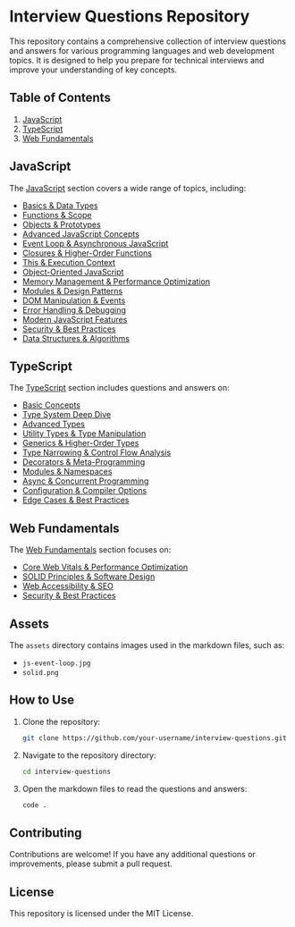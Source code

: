 # Interview Questions Repository

This repository contains a comprehensive collection of interview questions and answers for various programming languages and web development topics. It is designed to help you prepare for technical interviews and improve your understanding of key concepts.

## Table of Contents

1. [JavaScript](#javascript)
2. [TypeScript](#typescript)
3. [Web Fundamentals](#web-fundamentals)

## JavaScript

The [JavaScript](#javascript) section covers a wide range of topics, including:

-   [Basics & Data Types](Javascript.md#basics--data-types)
-   [Functions & Scope](Javascript.md#functions--scope)
-   [Objects & Prototypes](Javascript.md#objects--prototypes)
-   [Advanced JavaScript Concepts](Javascript.md#advanced-javascript-concepts)
-   [Event Loop & Asynchronous JavaScript](Javascript.md#event-loop--asynchronous-javascript)
-   [Closures & Higher-Order Functions](Javascript.md#closures--higher-order-functions)
-   [This & Execution Context](Javascript.md#this--execution-context)
-   [Object-Oriented JavaScript](Javascript.md#object-oriented-javascript)
-   [Memory Management & Performance Optimization](Javascript.md#memory-management--performance-optimization)
-   [Modules & Design Patterns](Javascript.md#modules--design-patterns)
-   [DOM Manipulation & Events](Javascript.md#dom-manipulation--events)
-   [Error Handling & Debugging](Javascript.md#error-handling--debugging)
-   [Modern JavaScript Features](Javascript.md#modern-javascript-features)
-   [Security & Best Practices](Javascript.md#security--best-practices)
-   [Data Structures & Algorithms](Javascript.md#data-structures--algorithms)

## TypeScript

The [TypeScript](#typescript) section includes questions and answers on:

-   [Basic Concepts](Typescript.md#basic)
-   [Type System Deep Dive](Typescript.md#type-system-deep-dive)
-   [Advanced Types](Typescript.md#advanced-types)
-   [Utility Types & Type Manipulation](Typescript.md#utility-types--type-manipulation)
-   [Generics & Higher-Order Types](Typescript.md#generics--higher-order-types)
-   [Type Narrowing & Control Flow Analysis](Typescript.md#type-narrowing--control-flow-analysis)
-   [Decorators & Meta-Programming](Typescript.md#decorators--meta-programming)
-   [Modules & Namespaces](Typescript.md#modules--namespaces)
-   [Async & Concurrent Programming](Typescript.md#async--concurrent-programming)
-   [Configuration & Compiler Options](Typescript.md#configuration--compiler-options)
-   [Edge Cases & Best Practices](Typescript.md#edge-cases--best-practices)

## Web Fundamentals

The [Web Fundamentals](#web-fundamentals) section focuses on:

-   [Core Web Vitals & Performance Optimization](WebFundamental.md#core-web-vitals--performance-optimization)
-   [SOLID Principles & Software Design](WebFundamental.md#solid-principles--software-design)
-   [Web Accessibility & SEO](WebFundamental.md#web-accessibility--seo)
-   [Security & Best Practices](WebFundamental.md#security--best-practices)

## Assets

The `assets` directory contains images used in the markdown files, such as:

-   `js-event-loop.jpg`
-   `solid.png`

## How to Use

1. Clone the repository:
    ```sh
    git clone https://github.com/your-username/interview-questions.git
    ```
2. Navigate to the repository directory:
    ```sh
    cd interview-questions
    ```
3. Open the markdown files to read the questions and answers:
    ```sh
    code .
    ```

## Contributing

Contributions are welcome! If you have any additional questions or improvements, please submit a pull request.

## License

This repository is licensed under the MIT License.
